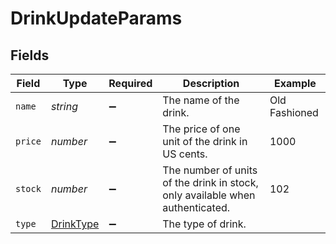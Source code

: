 # DrinkUpdateParams


## Fields

| Field                                                                         | Type                                                                          | Required                                                                      | Description                                                                   | Example                                                                       |
| ----------------------------------------------------------------------------- | ----------------------------------------------------------------------------- | ----------------------------------------------------------------------------- | ----------------------------------------------------------------------------- | ----------------------------------------------------------------------------- |
| `name`                                                                        | *string*                                                                      | :heavy_minus_sign:                                                            | The name of the drink.                                                        | Old Fashioned                                                                 |
| `price`                                                                       | *number*                                                                      | :heavy_minus_sign:                                                            | The price of one unit of the drink in US cents.                               | 1000                                                                          |
| `stock`                                                                       | *number*                                                                      | :heavy_minus_sign:                                                            | The number of units of the drink in stock, only available when authenticated. | 102                                                                           |
| `type`                                                                        | [DrinkType](../../models/shared/drinktype.md)                                 | :heavy_minus_sign:                                                            | The type of drink.                                                            |                                                                               |